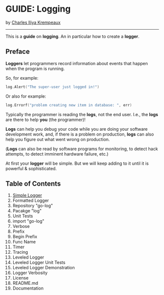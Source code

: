 # GUIDE: Logging

by [Charles Iliya Krempeaux](http://changelog.ca/)

---

This is a **guide** on **logging**. An in particular how to create a **logger**.

## Preface

**Loggers** let programmers record information about events that happen when the program is running.

So, for example:
```go
log.Alert("The super-user just logged in!")
```

Or also for example:
```go
log.Errorf("problem creating new item in database: ", err)
```

Typically the programmer is reading the **logs**, not the end user. I.e., the **logs** are there to help **you** (the programmer)!

**Logs** can help you debug your code while you are doing your software development work, and, if there is a problem on production, **logs** can also help you figure out what went wrong on production.

(**Logs** can also be read by software programs for monitoring, to detect hack attempts, to detect imminent hardware failure, etc.)

At first your **logger** will be simple. But we will keep adding to it until it is powerful & sophisticated.

## Table of Contents

1. [Simple Logger](chapters/simple_logger/README.md)
2. Formatted Logger
3. Repository "go-log"
4. Pacakge "log"
5. Unit Tests
6. import "go-log"
7. Verbose
8. Prefix
9. Begin Prefix
10. Func Name
11. Timer
12. Tracing
13. Leveled Logger
14. Leveled Logger Unit Tests
15. Leveled Logger Demonstration
16. Logger Verbosity
17. License
18. README.md
19. Documentation

